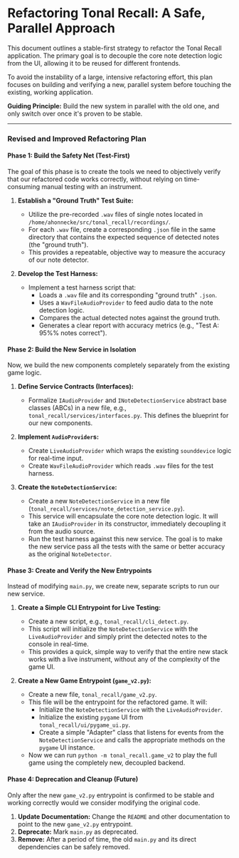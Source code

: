 # Refactoring Tonal Recall: A Safe, Parallel Approach

This document outlines a stable-first strategy to refactor the Tonal Recall application. The primary goal is to decouple the core note detection logic from the UI, allowing it to be reused for different frontends. 

To avoid the instability of a large, intensive refactoring effort, this plan focuses on building and verifying a new, parallel system before touching the existing, working application.

**Guiding Principle:** Build the new system in parallel with the old one, and only switch over once it's proven to be stable.

---

### **Revised and Improved Refactoring Plan**

#### **Phase 1: Build the Safety Net (Test-First)**

The goal of this phase is to create the tools we need to objectively verify that our refactored code works correctly, without relying on time-consuming manual testing with an instrument.

1.  **Establish a "Ground Truth" Test Suite:**
    *   Utilize the pre-recorded `.wav` files of single notes located in `/home/ahonnecke/src/tonal_recall/recordings/`.
    *   For each `.wav` file, create a corresponding `.json` file in the same directory that contains the expected sequence of detected notes (the "ground truth").
    *   This provides a repeatable, objective way to measure the accuracy of our note detector.

2.  **Develop the Test Harness:**
    *   Implement a test harness script that:
        *   Loads a `.wav` file and its corresponding "ground truth" `.json`.
        *   Uses a `WavFileAudioProvider` to feed audio data to the note detection logic.
        *   Compares the actual detected notes against the ground truth.
        *   Generates a clear report with accuracy metrics (e.g., "Test A: 95%% notes correct").

#### **Phase 2: Build the New Service in Isolation**

Now, we build the new components completely separately from the existing game logic.

1.  **Define Service Contracts (Interfaces):**
    *   Formalize `IAudioProvider` and `INoteDetectionService` abstract base classes (ABCs) in a new file, e.g., `tonal_recall/services/interfaces.py`. This defines the blueprint for our new components.

2.  **Implement `AudioProvider`s:**
    *   Create `LiveAudioProvider` which wraps the existing `sounddevice` logic for real-time input.
    *   Create `WavFileAudioProvider` which reads `.wav` files for the test harness.

3.  **Create the `NoteDetectionService`:**
    *   Create a new `NoteDetectionService` in a new file (`tonal_recall/services/note_detection_service.py`).
    *   This service will encapsulate the core note detection logic. It will take an `IAudioProvider` in its constructor, immediately decoupling it from the audio source.
    *   Run the test harness against this new service. The goal is to make the new service pass all the tests with the same or better accuracy as the original `NoteDetector`.

#### **Phase 3: Create and Verify the New Entrypoints**

Instead of modifying `main.py`, we create new, separate scripts to run our new service.

1.  **Create a Simple CLI Entrypoint for Live Testing:**
    *   Create a new script, e.g., `tonal_recall/cli_detect.py`.
    *   This script will initialize the `NoteDetectionService` with the `LiveAudioProvider` and simply print the detected notes to the console in real-time.
    *   This provides a quick, simple way to verify that the entire new stack works with a live instrument, without any of the complexity of the game UI.

2.  **Create a New Game Entrypoint (`game_v2.py`):**
    *   Create a new file, `tonal_recall/game_v2.py`.
    *   This file will be the entrypoint for the refactored game. It will:
        *   Initialize the `NoteDetectionService` with the `LiveAudioProvider`.
        *   Initialize the existing `pygame` UI from `tonal_recall/ui/pygame_ui.py`.
        *   Create a simple "Adapter" class that listens for events from the `NoteDetectionService` and calls the appropriate methods on the `pygame` UI instance.
    *   Now we can run `python -m tonal_recall.game_v2` to play the full game using the completely new, decoupled backend.

#### **Phase 4: Deprecation and Cleanup (Future)**

Only after the new `game_v2.py` entrypoint is confirmed to be stable and working correctly would we consider modifying the original code.

1.  **Update Documentation:** Change the `README` and other documentation to point to the new `game_v2.py` entrypoint.
2.  **Deprecate:** Mark `main.py` as deprecated.
3.  **Remove:** After a period of time, the old `main.py` and its direct dependencies can be safely removed.
